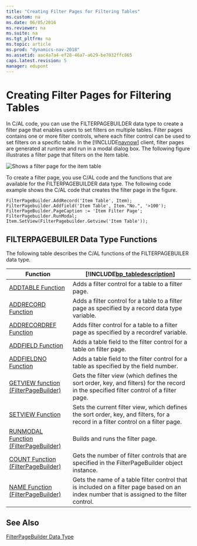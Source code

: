 ```yaml
---
title: "Creating Filter Pages for Filtering Tables"
ms.custom: na
ms.date: 06/05/2016
ms.reviewer: na
ms.suite: na
ms.tgt_pltfrm: na
ms.topic: article
ms.prod: "dynamics-nav-2018"
ms.assetid: aac4a7a4-ef28-46a7-a629-be7032ffc865
caps.latest.revision: 5
manager: edupont
---
```

# Creating Filter Pages for Filtering Tables
In C/AL code, you can use the FILTERPAGEBUILDER data type to create a filter page that enables users to set filters on multiple tables. Filter pages contains one or more filter controls, where each filter control can be used to set filters on a specific table. In the [!INCLUDE[navnow](includes/navnow_md.md)] client, filter pages are generated at runtime and run in a modal dialog box. The following figure illustrates a filter page that filters on the Item table.  
  
 ![Shows a filter page for the item table](media/NAV_FilterPage.png "NAV\_FilterPage")  
  
 To create a filter page, you use C/AL code and the functions that are available for the FILTERPAGEBUILDER data type. The following code example shows the C/AL code that creates the filter page in the figure.  
  
```  
FilterPageBuilder.AddRecord('Item Table', Item);  
FilterPagebuilder.Addfield('Item Table', Item."No.", '>100');  
FilterPageBuilder.PageCaption := 'Item Filter Page';  
FilterPagebuilder.RunModal;  
Item.SetView(FilterPagebuilder.Getview('Item Table'));  
```  
  
## FILTERPAGEBUILER Data Type Functions  
 The following table describes the C/AL functions of the FILTERPAGEBUILER data type.  
  
|Function|[!INCLUDE[bp_tabledescription](includes/bp_tabledescription_md.md)]|  
|--------------|---------------------------------------|  
|[ADDTABLE Function](ADDTABLE-Function.md)|Adds a filter control for a table to a filter page.|  
|[ADDRECORD Function](ADDRECORD-Function.md)|Adds a filter control for a table to a filter page as specified by a record data type variable.|  
|[ADDRECORDREF Function](ADDRECORDREF-Function.md)|Adds filter control for a table to a filter page as specified by a recordref variable.|  
|[ADDFIELD Function](ADDFIELD-Function.md)|Adds a table field to the filter control for a table on filter page.|  
|[ADDFIELDNO Function](ADDFIELDNO-Function.md)|Adds a table field to the filter control for a table as specified by the field number.|  
|[GETVIEW function \(FilterPageBuilder\)](GETVIEW-function--FilterPageBuilder-.md)|Gets the filter view \(which defines the sort order, key, and filters\) for the record in the specified filter control of a filter page.|  
|[SETVIEW Function](SETVIEW-Function.md)|Sets the current filter view, which defines the sort order, key, and filters, for a record in a filter control on a filter page.|  
|[RUNMODAL Function \(FilterPageBuilder\)](RUNMODAL-Function--FilterPageBuilder-.md)|Builds and runs the filter page.|  
|[COUNT Function \(FilterPageBuilder\)](COUNT-Function--FilterPageBuilder-.md)|Gets the number of filter controls that are specified in the FilterPageBuilder object instance.|  
|[NAME Function \(FilterPageBuilder\)](NAME-Function--FilterPageBuilder-.md)|Gets the name of a table filter control that is included on a filter page based on an index number that is assigned to the filter control.|

## See Also

[FilterPageBuilder Data Type](filterpagebuilder-data-type.md)